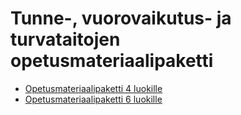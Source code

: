 # Tunne-, vuorovaikutus- ja turvataitojen opetusmateriaalipaketti

- [Opetusmateriaalipaketti 4 luokille](./docs/Tunne_vuorovaikutus_turvataidot_opas_4_luokalle_2023.pdf)
- [Opetusmateriaalipaketti 6 luokille](./docs/Tunne_vuorovaikutus_turvataidot_opas_6_luokalle_2023.pdf)
